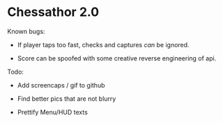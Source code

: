 # Chessathor 2.0

Known bugs:

- If player taps too fast, checks and captures *can* be ignored.

- Score can be spoofed with some creative reverse engineering of api.

Todo:
- Add screencaps / gif to github

- Find better pics that are not blurry

- Prettify Menu/HUD texts